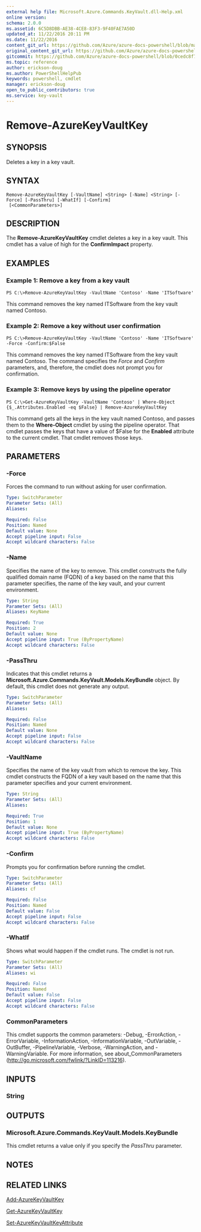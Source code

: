 ```yaml
---
external help file: Microsoft.Azure.Commands.KeyVault.dll-Help.xml
online version:
schema: 2.0.0
ms.assetid: 6C5D8DBB-AE38-4CE8-83F3-9F40FAE7A50D
updated_at: 11/22/2016 20:11 PM
ms.date: 11/22/2016
content_git_url: https://github.com/Azure/azure-docs-powershell/blob/master/azureps-cmdlets-docs/ResourceManager/AzureRM.KeyVault/v2.1.0/Remove-AzureKeyVaultKey.md
original_content_git_url: https://github.com/Azure/azure-docs-powershell/blob/master/azureps-cmdlets-docs/ResourceManager/AzureRM.KeyVault/v2.1.0/Remove-AzureKeyVaultKey.md
gitcommit: https://github.com/Azure/azure-docs-powershell/blob/0cedc8f73bc96cf5ac4c69144e17b3de601fd3cc
ms.topic: reference
author: erickson-doug
ms.author: PowerShellHelpPub
keywords: powershell, cmdlet
manager: erickson-doug
open_to_public_contributors: true
ms.service: key-vault
---
```


# Remove-AzureKeyVaultKey

## SYNOPSIS
Deletes a key in a key vault.

## SYNTAX

```
Remove-AzureKeyVaultKey [-VaultName] <String> [-Name] <String> [-Force] [-PassThru] [-WhatIf] [-Confirm]
 [<CommonParameters>]
```

## DESCRIPTION
The **Remove-AzureKeyVaultKey** cmdlet deletes a key in a key vault.
This cmdlet has a value of high for the **ConfirmImpact** property.

## EXAMPLES

### Example 1: Remove a key from a key vault
```
PS C:\>Remove-AzureKeyVaultKey -VaultName 'Contoso' -Name 'ITSoftware'
```

This command removes the key named ITSoftware from the key vault named Contoso.

### Example 2: Remove a key without user confirmation
```
PS C:\>Remove-AzureKeyVaultKey -VaultName 'Contoso' -Name 'ITSoftware' -Force -Confirm:$False
```

This command removes the key named ITSoftware from the key vault named Contoso.
The command specifies the *Force* and *Confirm* parameters, and, therefore, the cmdlet does not prompt you for confirmation.

### Example 3: Remove keys by using the pipeline operator
```
PS C:\>Get-AzureKeyVaultKey -VaultName 'Contoso' | Where-Object {$_.Attributes.Enabled -eq $False} | Remove-AzureKeyVaultKey
```

This command gets all the keys in the key vault named Contoso, and passes them to the **Where-Object** cmdlet by using the pipeline operator.
That cmdlet passes the keys that have a value of $False for the **Enabled** attribute to the current cmdlet.
That cmdlet removes those keys.

## PARAMETERS

### -Force
Forces the command to run without asking for user confirmation.

```yaml
Type: SwitchParameter
Parameter Sets: (All)
Aliases: 

Required: False
Position: Named
Default value: None
Accept pipeline input: False
Accept wildcard characters: False
```

### -Name
Specifies the name of the key to remove.
This cmdlet constructs the fully qualified domain name (FQDN) of a key based on the name that this parameter specifies, the name of the key vault, and your current environment.

```yaml
Type: String
Parameter Sets: (All)
Aliases: KeyName

Required: True
Position: 2
Default value: None
Accept pipeline input: True (ByPropertyName)
Accept wildcard characters: False
```

### -PassThru
Indicates that this cmdlet returns a **Microsoft.Azure.Commands.KeyVault.Models.KeyBundle** object.
By default, this cmdlet does not generate any output.

```yaml
Type: SwitchParameter
Parameter Sets: (All)
Aliases: 

Required: False
Position: Named
Default value: None
Accept pipeline input: False
Accept wildcard characters: False
```

### -VaultName
Specifies the name of the key vault from which to remove the key.
This cmdlet constructs the FQDN of a key vault based on the name that this parameter specifies and your current environment.

```yaml
Type: String
Parameter Sets: (All)
Aliases: 

Required: True
Position: 1
Default value: None
Accept pipeline input: True (ByPropertyName)
Accept wildcard characters: False
```

### -Confirm
Prompts you for confirmation before running the cmdlet.

```yaml
Type: SwitchParameter
Parameter Sets: (All)
Aliases: cf

Required: False
Position: Named
Default value: False
Accept pipeline input: False
Accept wildcard characters: False
```

### -WhatIf
Shows what would happen if the cmdlet runs.
The cmdlet is not run.

```yaml
Type: SwitchParameter
Parameter Sets: (All)
Aliases: wi

Required: False
Position: Named
Default value: False
Accept pipeline input: False
Accept wildcard characters: False
```

### CommonParameters
This cmdlet supports the common parameters: -Debug, -ErrorAction, -ErrorVariable, -InformationAction, -InformationVariable, -OutVariable, -OutBuffer, -PipelineVariable, -Verbose, -WarningAction, and -WarningVariable. For more information, see about_CommonParameters (http://go.microsoft.com/fwlink/?LinkID=113216).

## INPUTS

### String

## OUTPUTS

### Microsoft.Azure.Commands.KeyVault.Models.KeyBundle
This cmdlet returns a value only if you specify the *PassThru* parameter.

## NOTES

## RELATED LINKS

[Add-AzureKeyVaultKey](./Add-AzureKeyVaultKey.md)

[Get-AzureKeyVaultKey](./Get-AzureKeyVaultKey.md)

[Set-AzureKeyVaultKeyAttribute](./Set-AzureKeyVaultKeyAttribute.md)


